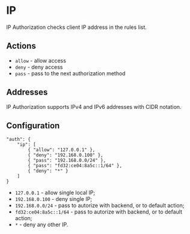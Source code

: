 # IP

IP Authorization checks client IP address in the rules list.

## Actions

- `allow` - allow access
- `deny` - deny access
- `pass` - pass to the next authorization method

## Addresses

IP Authorization supports IPv4 and IPv6 addresses with CIDR notation.

## Configuration

```
"auth": {
    "ip": [
        { "allow": "127.0.0.1" },
        { "deny": "192.168.0.100" },
        { "pass": "192.168.0.0/24" },
        { "pass": "fd32:ce04:8a5c::1/64" },
        { "deny": "*" }
    ]
}
```

- `127.0.0.1` - allow single local IP;
- `192.168.0.100` - deny single IP;
- `192.168.0.0/24` - pass to autorize with backend, or to default action;
- `fd32:ce04:8a5c::1/64` - pass to autorize with backend, or to default action;
- `*` - deny any other IP.
